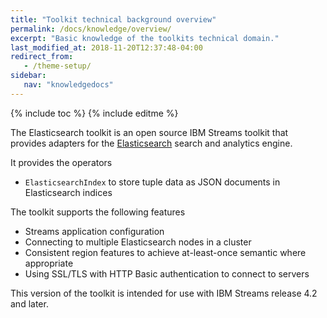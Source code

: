 ```yaml
---
title: "Toolkit technical background overview"
permalink: /docs/knowledge/overview/
excerpt: "Basic knowledge of the toolkits technical domain."
last_modified_at: 2018-11-20T12:37:48-04:00
redirect_from:
   - /theme-setup/
sidebar:
   nav: "knowledgedocs"
---
```

{% include toc %}
{% include editme %}

The Elasticsearch toolkit is an open source IBM Streams toolkit that provides adapters for the 
[Elasticsearch](https://www.elastic.co/products/elasticsearch) search and analytics engine.

It provides the operators
* `ElasticsearchIndex` to store tuple data as JSON documents in Elasticsearch indices

The toolkit supports the following features
* Streams application configuration
* Connecting to multiple Elasticsearch nodes in a cluster
* Consistent region features to achieve at-least-once semantic where appropriate
* Using SSL/TLS with HTTP Basic authentication to connect to servers

This version of the toolkit is intended for use with IBM Streams release 4.2 and later.
